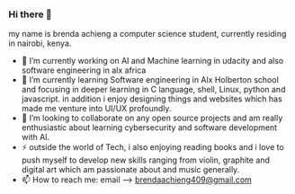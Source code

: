 ### Hi there 👋

my name is brenda achieng a computer science student, currently residing in nairobi, kenya.
- 🔭 I’m currently working on AI and Machine learning in udacity and also software engineering in alx africa
- 🌱 I’m currently learning Software engineering in Alx Holberton school and focusing in deeper learning in C language, shell, Linux, python and javascript. in addition i enjoy designing things and websites which has made me venture into UI/UX profoundly. 
- 👯 I’m looking to collaborate on any open source projects and am really enthusiastic about learning cybersecurity and software development with AI. 
- ⚡ outside the world of Tech, i also enjoying reading books and i love to push myself to develop new skills ranging from violin, graphite and digital art which am passionate about and music generally.
- 📫 How to reach me: email --> brendaachieng409@gmail.com

